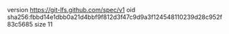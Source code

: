 version https://git-lfs.github.com/spec/v1
oid sha256:fbbd14e1dbb0a21d4bbf9f812d3f47c9d9a3f124548110239d28c952f83c5685
size 11
